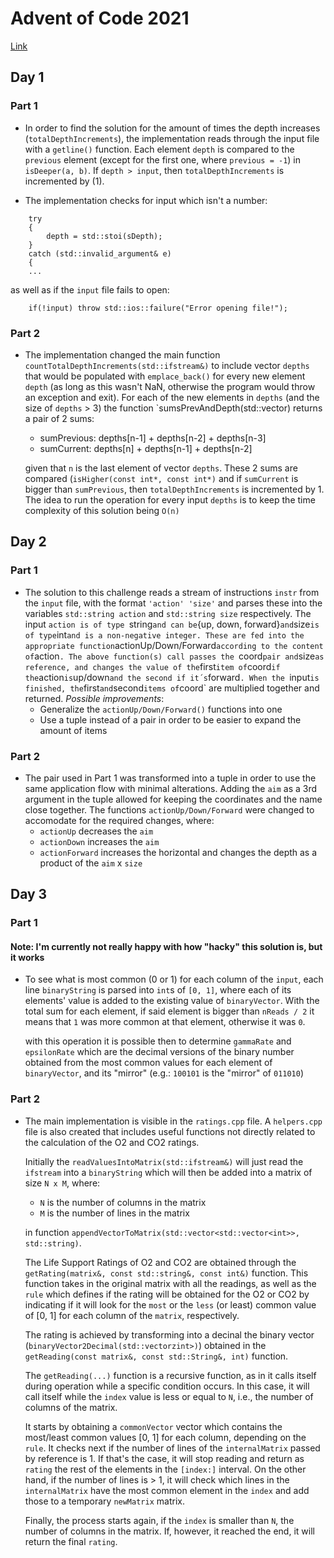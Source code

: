 # Advent of Code 2021

[Link](https://adventofcode.com/2021/)

## Day 1

### Part 1

- In order to find the solution for the amount of times the depth increases (`totalDepthIncrements`), the implementation reads through the input file with a `getline()` function. Each element `depth` is compared to the `previous` element (except for the first one, where `previous = -1`) in `isDeeper(a, b)`. If `depth > input`, then `totalDepthIncrements` is incremented by (1).

- The implementation checks for input which isn't a number:

```
    try
    {
        depth = std::stoi(sDepth);
    }
    catch (std::invalid_argument& e)
    {
    ...
```

  as well as if the `input` file fails to open:

```
    if(!input) throw std::ios::failure("Error opening file!");
```

### Part 2

- The implementation changed the main function `countTotalDepthIncrements(std::ifstream&)` to include vector `depths` that would be populated with `emplace_back()` for every new element `depth` (as long as this wasn't NaN, otherwise the program would throw an exception and exit).
  For each of the new elements in `depths` (and the size of `depths` > 3) the function `sumsPrevAndDepth(std::vector<int>) returns a pair of 2 sums:

    - sumPrevious: depths[n-1] + depths[n-2] + depths[n-3]
    - sumCurrent:  depths[n]   + depths[n-1] + depths[n-2]

    given that `n` is the last element of vector `depths`.
    These 2 sums are compared (`isHigher(const int*, const int*)` and if `sumCurrent` is bigger than `sumPrevious`, then `totalDepthIncrements` is incremented by 1.
    The idea to run the operation for every input `depths` is to keep the time complexity of this solution being `O(n)`

## Day 2

### Part 1

- The solution to this challenge reads a stream of instructions `instr` from the `input` file, with the format `'action' 'size'` and parses these into the variables `std::string action` and `std::string size` respectively.
  The input `action is of type `string` and can be `{up, down, forward}` and `size` is of type `int` and is a non-negative integer. These are fed into the appropriate function `actionUp/Down/Forward` according to the content of `action`.
  The above function(s) call passes the `coord` pair and `size` as reference, and changes the value of the `first` item of `coord` if the `action` is `up/down` and the second if it´s `forward`.
  When the `input` is finished, the `first` and `second` items of `coord` are multiplied together and returned.
  *Possible improvements*:
  - Generalize the `actionUp/Down/Forward()` functions into one
  - Use a tuple instead of a pair in order to be easier to expand the amount of items

### Part 2

- The pair used in Part 1 was transformed into a tuple in order to use the same application flow with minimal alterations. Adding the `aim` as a 3rd argument in the tuple allowed for keeping the coordinates and the name close together.
  The functions `actionUp/Down/Forward` were changed to accomodate for the required changes, where:
  - `actionUp` decreases the `aim`
  - `actionDown` increases the `aim`
  - `actionForward` increases the horizontal and changes the depth as a product of the `aim` x `size`

## Day 3

### Part 1

#### Note: I'm currently not really happy with how "hacky" this solution is, but it works

- To see what is most common (0 or 1) for each column of the `input`, each line `binaryString` is parsed into `int`s of `[0, 1]`, where each of its elements' value is added to the existing value of `binaryVector`. With the total sum for each element, if said element is bigger than `nReads / 2` it means that `1` was more common at that element, otherwise it was `0`.

  with this operation it is possible then to determine `gammaRate` and `epsilonRate` which are the decimal versions of the binary number obtained from the most common values for each element of `binaryVector`, and its "mirror" (e.g.: `100101` is the "mirror" of `011010`)

### Part 2

- The main implementation is visible in the `ratings.cpp` file. A `helpers.cpp` file is also created that includes useful functions not directly related to the calculation of the O2 and CO2 ratings.

  Initially the `readValuesIntoMatrix(std::ifstream&)` will just read the `ifstream` into a `binaryString` which will then be added into a matrix of size `N x M`, where:
  - `N` is the number of columns in the matrix
  - `M` is the number of lines in the matrix

  in function `appendVectorToMatrix(std::vector<std::vector<int>>, std::string)`.

  The Life Support Ratings of O2 and CO2 are obtained through the `getRating(matrix&, const std::string&, const int&)` function. This function takes in the original matrix with all the readings, as well as the `rule` which defines if the rating will be obtained for the O2 or CO2 by indicating if it will look for the `most` or the `less` (or least) common value of [0, 1] for each column of the `matrix`, respectively.

  The rating is achieved by transforming into a decinal the binary vector (`binaryVector2Decimal(std::vectorzint>)`) obtained in the `getReading(const matrix&, const std::String&, int)` function.

  The `getReading(...)` function is a recursive function, as in it calls itself during operation while a specific condition occurs. In this case, it will call itself while the `index` value is less or equal to `N`, i.e., the number of columns of the matrix.
  
  It starts by obtaining a `commonVector` vector which contains the most/least common values [0, 1] for each column, depending on the `rule`. It checks next if the number of lines of the `internalMatrix` passed by reference is 1. If that's the case, it will stop reading and return as `rating` the rest of the elements in the `[index:]` interval. On the other hand, if the number of lines is > 1, it will check which lines in the `internalMatrix` have the most common element in the `index` and add those to a temporary `newMatrix` matrix.

  Finally, the process starts again, if the `index` is smaller than `N`, the number of columns in the matrix. If, however, it reached the end, it will return the final `rating`.

  

